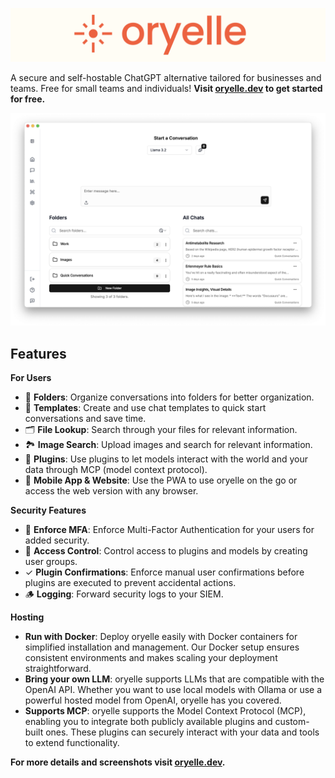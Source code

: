 ![oryelle header](assets/oryelle-banner.png)

A secure and self-hostable ChatGPT alternative tailored for businesses and teams. Free for small teams and individuals! **Visit [oryelle.dev](https://oryelle.dev) to get started for free.**

![oryelle home screen](assets/conversation-start.png)

## Features

**For Users**

- 📁 **Folders**: Organize conversations into folders for better organization.
- 📝 **Templates**: Create and use chat templates to quick start conversations and save time.
- 🗂️ **File Lookup**: Search through your files for relevant information.
- 🏞️ **Image Search**: Upload images and search for relevant information.
- 🧩 **Plugins**: Use plugins to let models interact with the world and your data through MCP (model context protocol).
- 📱 **Mobile App & Website**: Use the PWA to use oryelle on the go or access the web version with any browser.

**Security Features**

- 🔐 **Enforce MFA**: Enforce Multi-Factor Authentication for your users for added security.
- 👮 **Access Control**: Control access to plugins and models by creating user groups.
- ✓ **Plugin Confirmations**: Enforce manual user confirmations before plugins are executed to prevent accidental actions.
- 🪵 **Logging**: Forward security logs to your SIEM.

**Hosting**

- **Run with Docker**: Deploy oryelle easily with Docker containers for simplified installation and management. Our Docker setup ensures consistent environments and makes scaling your deployment straightforward.
- **Bring your own LLM**: oryelle supports LLMs that are compatible with the OpenAI API. Whether you want to use local models with Ollama or use a powerful hosted model from OpenAI, oryelle has you covered.
- **Supports MCP**: oryelle supports the Model Context Protocol (MCP), enabling you to integrate both publicly available plugins and custom-built ones. These plugins can securely interact with your data and tools to extend functionality.

**For more details and screenshots visit [oryelle.dev](https://oryelle.dev).**
